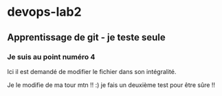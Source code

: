# devops-lab2

## Apprentissage de git - je teste seule

### Je suis au point numéro 4

Ici il est demandé de modifier le fichier dans son intégralité.


Je le modifie de ma tour mtn !! :)
je fais un deuxième test pour être sûre !!
